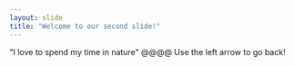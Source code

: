 ```yaml
---
layout: slide
title: "Welcome to our second slide!"
---
```

"I love to spend my time in nature" @@@@
Use the left arrow to go back!
